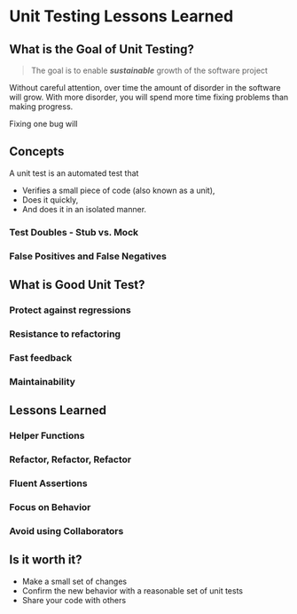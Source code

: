 # Unit Testing Lessons Learned

## What is the Goal of Unit Testing?

> The goal is to enable **_sustainable_** growth of the software project

Without careful attention, over time the amount of disorder in the software will grow. With more disorder, you will spend more time fixing problems than making progress.

Fixing one bug will 

## Concepts

A unit test is an automated test that
- Verifies a small piece of code (also known as a unit),
- Does it quickly,
- And does it in an isolated manner.

### Test Doubles - Stub vs. Mock

### False Positives and False Negatives

## What is Good Unit Test?

### Protect against regressions

### Resistance to refactoring

### Fast feedback

### Maintainability

## Lessons Learned

### Helper Functions

### Refactor, Refactor, Refactor

### Fluent Assertions

### Focus on Behavior

### Avoid using Collaborators

## Is it worth it?

- Make a small set of changes
- Confirm the new behavior with a reasonable set of unit tests
- Share your code with others


